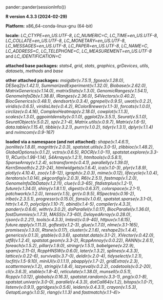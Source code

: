pander::pander(sessionInfo())

**R version 4.3.3 (2024-02-29)**

**Platform:** x86_64-conda-linux-gnu (64-bit)

**locale:**
_LC_CTYPE=en_US.UTF-8_, _LC_NUMERIC=C_, _LC_TIME=en_US.UTF-8_, _LC_COLLATE=en_US.UTF-8_, _LC_MONETARY=en_US.UTF-8_, _LC_MESSAGES=en_US.UTF-8_, _LC_PAPER=en_US.UTF-8_, _LC_NAME=C_, _LC_ADDRESS=C_, _LC_TELEPHONE=C_, _LC_MEASUREMENT=en_US.UTF-8_ and _LC_IDENTIFICATION=C_

**attached base packages:**
_stats4_, _grid_, _stats_, _graphics_, _grDevices_, _utils_, _datasets_, _methods_ and _base_

**other attached packages:**
_msigdbr(v.7.5.1)_, _fgsea(v.1.28.0)_, _DESeq2(v.1.42.1)_, _SummarizedExperiment(v.1.32.0)_, _Biobase(v.2.62.0)_, _MatrixGenerics(v.1.14.0)_, _matrixStats(v.1.3.0)_, _GenomicRanges(v.1.54.1)_, _GenomeInfoDb(v.1.38.8)_, _IRanges(v.2.36.0)_, _S4Vectors(v.0.40.2)_, _BiocGenerics(v.0.48.1)_, _dendsort(v.0.3.4)_, _ggrepel(v.0.9.5)_, _uwot(v.0.2.2)_, _viridis(v.0.6.5)_, _viridisLite(v.0.4.2)_, _RColorBrewer(v.1.1-3)_, _forcats(v.1.0.0)_, _circlize(v.0.4.16)_, _ComplexHeatmap(v.2.18.0)_, _cowplot(v.1.1.3)_, _scales(v.1.3.0)_, _ggpointdensity(v.0.1.0)_, _ggplot2(v.3.5.1)_, _Seurat(v.5.1.0)_, _SeuratObject(v.5.0.2)_, _sp(v.2.1-4)_, _Matrix.utils(v.0.9.7)_, _Matrix(v.1.6-5)_, _data.table(v.1.15.4)_, _tibble(v.3.2.1)_, _purrr(v.1.0.2)_, _tidyr(v.1.3.1)_, _dplyr(v.1.1.4)_ and _nvimcom(v.0.9-167)_

**loaded via a namespace (and not attached):**
_shape(v.1.4.6.1)_, _jsonlite(v.1.8.8)_, _magrittr(v.2.0.3)_, _spatstat.utils(v.3.0-5)_, _zlibbioc(v.1.48.2)_, _GlobalOptions(v.0.1.2)_, _vctrs(v.0.6.5)_, _ROCR(v.1.0-11)_, _spatstat.explore(v.3.3-1)_, _RCurl(v.1.98-1.14)_, _S4Arrays(v.1.2.1)_, _htmltools(v.0.5.8.1)_, _SparseArray(v.1.2.4)_, _sctransform(v.0.4.1)_, _parallelly(v.1.39.0)_, _KernSmooth(v.2.23-24)_, _htmlwidgets(v.1.6.4)_, _ica(v.1.0-3)_, _plyr(v.1.8.9)_, _plotly(v.4.10.4)_, _zoo(v.1.8-12)_, _igraph(v.2.0.3)_, _mime(v.0.12)_, _lifecycle(v.1.0.4)_, _iterators(v.1.0.14)_, _pkgconfig(v.2.0.3)_, _R6(v.2.5.1)_, _fastmap(v.1.2.0)_, _GenomeInfoDbData(v.1.2.11)_, _clue(v.0.3-65)_, _fitdistrplus(v.1.2-1)_, _future(v.1.34.0)_, _shiny(v.1.8.1.1)_, _digest(v.0.6.37)_, _colorspace(v.2.1-1)_, _patchwork(v.1.2.0)_, _tensor(v.1.5)_, _grr(v.0.9.5)_, _RSpectra(v.0.16-2)_, _irlba(v.2.3.5.1)_, _progressr(v.0.15.0)_, _fansi(v.1.0.6)_, _spatstat.sparse(v.3.1-0)_, _httr(v.1.4.7)_, _polyclip(v.1.10-7)_, _abind(v.1.4-5)_, _compiler(v.4.3.3)_, _pander(v.0.6.6)_, _withr(v.3.0.2)_, _doParallel(v.1.0.17)_, _BiocParallel(v.1.36.0)_, _fastDummies(v.1.7.3)_, _MASS(v.7.3-60)_, _DelayedArray(v.0.28.0)_, _rjson(v.0.2.21)_, _tools(v.4.3.3)_, _lmtest(v.0.9-40)_, _httpuv(v.1.6.15)_, _future.apply(v.1.11.3)_, _goftest(v.1.2-3)_, _glue(v.1.7.0)_, _nlme(v.3.1-165)_, _promises(v.1.3.0)_, _Rtsne(v.0.17)_, _cluster(v.2.1.6)_, _reshape2(v.1.4.4)_, _generics(v.0.1.3)_, _gtable(v.0.3.6)_, _spatstat.data(v.3.1-2)_, _XVector(v.0.42.0)_, _utf8(v.1.2.4)_, _spatstat.geom(v.3.3-2)_, _RcppAnnoy(v.0.0.22)_, _RANN(v.2.6.1)_, _foreach(v.1.5.2)_, _pillar(v.1.9.0)_, _stringr(v.1.5.1)_, _babelgene(v.22.9)_, _spam(v.2.11-0)_, _RcppHNSW(v.0.6.0)_, _later(v.1.3.2)_, _splines(v.4.3.3)_, _lattice(v.0.22-6)_, _survival(v.3.7-0)_, _deldir(v.2.0-4)_, _tidyselect(v.1.2.1)_, _locfit(v.1.5-9.10)_, _miniUI(v.0.1.1.1)_, _pbapply(v.1.7-2)_, _gridExtra(v.2.3)_, _scattermore(v.1.2)_, _stringi(v.1.8.4)_, _lazyeval(v.0.2.2)_, _codetools(v.0.2-20)_, _cli(v.3.6.3)_, _xtable(v.1.8-4)_, _reticulate(v.1.38.0)_, _munsell(v.0.5.1)_, _Rcpp(v.1.0.12)_, _globals(v.0.16.3)_, _spatstat.random(v.3.3-1)_, _png(v.0.1-8)_, _spatstat.univar(v.3.0-0)_, _parallel(v.4.3.3)_, _dotCall64(v.1.2)_, _bitops(v.1.0-7)_, _listenv(v.0.9.1)_, _ggridges(v.0.5.6)_, _leiden(v.0.4.3.1)_, _crayon(v.1.5.3)_, _GetoptLong(v.1.0.5)_, _rlang(v.1.1.3)_ and _fastmatch(v.1.1-4)_>
